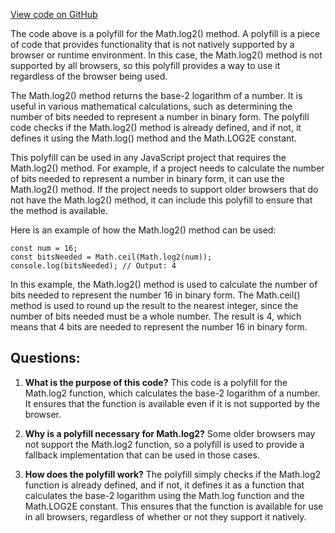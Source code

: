 [View code on GitHub](https://github.com/playcanvas/engine/src/polyfill/math-log2.js)

The code above is a polyfill for the Math.log2() method. A polyfill is a piece of code that provides functionality that is not natively supported by a browser or runtime environment. In this case, the Math.log2() method is not supported by all browsers, so this polyfill provides a way to use it regardless of the browser being used.

The Math.log2() method returns the base-2 logarithm of a number. It is useful in various mathematical calculations, such as determining the number of bits needed to represent a number in binary form. The polyfill code checks if the Math.log2() method is already defined, and if not, it defines it using the Math.log() method and the Math.LOG2E constant.

This polyfill can be used in any JavaScript project that requires the Math.log2() method. For example, if a project needs to calculate the number of bits needed to represent a number in binary form, it can use the Math.log2() method. If the project needs to support older browsers that do not have the Math.log2() method, it can include this polyfill to ensure that the method is available.

Here is an example of how the Math.log2() method can be used:

```
const num = 16;
const bitsNeeded = Math.ceil(Math.log2(num));
console.log(bitsNeeded); // Output: 4
```

In this example, the Math.log2() method is used to calculate the number of bits needed to represent the number 16 in binary form. The Math.ceil() method is used to round up the result to the nearest integer, since the number of bits needed must be a whole number. The result is 4, which means that 4 bits are needed to represent the number 16 in binary form.
## Questions: 
 1. **What is the purpose of this code?** 
This code is a polyfill for the Math.log2 function, which calculates the base-2 logarithm of a number. It ensures that the function is available even if it is not supported by the browser.

2. **Why is a polyfill necessary for Math.log2?** 
Some older browsers may not support the Math.log2 function, so a polyfill is used to provide a fallback implementation that can be used in those cases.

3. **How does the polyfill work?** 
The polyfill simply checks if the Math.log2 function is already defined, and if not, it defines it as a function that calculates the base-2 logarithm using the Math.log function and the Math.LOG2E constant. This ensures that the function is available for use in all browsers, regardless of whether or not they support it natively.